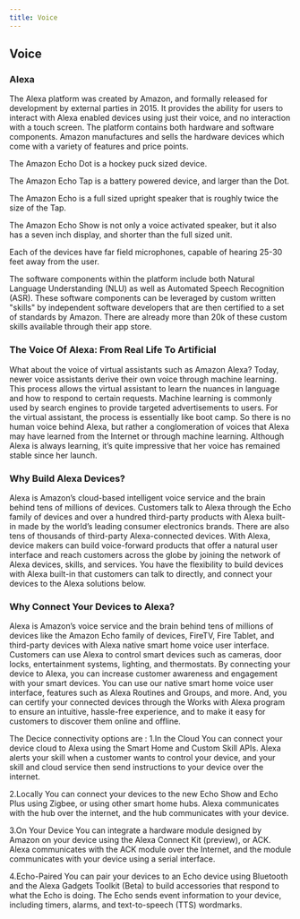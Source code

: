 ```yaml
---
title: Voice
---
```


## Voice

### Alexa

The Alexa platform was created by Amazon, and formally released for development by external parties in 2015. It provides the ability for users to interact with Alexa enabled devices using just their voice, and no interaction with a touch screen. The platform contains both hardware and software components. Amazon manufactures and sells the hardware devices which come with a variety of features and price points.

The Amazon Echo Dot is a hockey puck sized device.

The Amazon Echo Tap is a battery powered device, and larger than the Dot.

The Amazon Echo is a full sized upright speaker that is roughly twice the size of the Tap.

The Amazon Echo Show is not only a voice activated speaker, but it also has a seven inch display, and shorter than the full sized unit.

Each of the devices have far field microphones, capable of hearing 25-30 feet away from the user.

The software components within the platform include both Natural Language Understanding (NLU) as well as Automated Speech Recognition (ASR).  These software components can be leveraged by custom written "skills" by independent software developers that are then certified to a set of standards by Amazon. There are already more than 20k of these custom skills available through their app store.


### The Voice Of Alexa: From Real Life To Artificial

What about the voice of virtual assistants such as Amazon Alexa? Today, newer voice assistants derive their own voice through machine learning. This process allows the virtual assistant to learn the nuances in language and how to respond to certain requests. Machine learning is commonly used by search engines to provide targeted advertisements to users. For the virtual assistant, the process is essentially like boot camp. So there is no human voice behind Alexa, but rather a conglomeration of voices that Alexa may have learned from the Internet or through machine learning. Although Alexa is always learning, it’s quite impressive that her voice has remained stable since her launch.

### Why Build Alexa Devices?

Alexa is Amazon’s cloud-based intelligent voice service and the brain behind tens of millions of devices. Customers talk to Alexa through the Echo family of devices and over a hundred third-party products with Alexa built-in made by the world’s leading consumer electronics brands. There are also tens of thousands of third-party Alexa-connected devices. With Alexa, device makers can build voice-forward products that offer a natural user interface and reach customers across the globe by joining the network of Alexa devices, skills, and services. You have the flexibility to build devices with Alexa built-in that customers can talk to directly, and connect your devices to the Alexa solutions below.

### Why Connect Your Devices to Alexa?

Alexa is Amazon’s voice service and the brain behind tens of millions of devices like the Amazon Echo family of devices, FireTV, Fire Tablet, and third-party devices with Alexa native smart home voice user interface. Customers can use Alexa to control smart devices such as cameras, door locks, entertainment systems, lighting, and thermostats. By connecting your device to Alexa, you can increase customer awareness and engagement with your smart devices. You can use our native smart home voice user interface, features such as Alexa Routines and Groups, and more. And, you can certify your connected devices through the Works with Alexa program to ensure an intuitive, hassle-free experience, and to make it easy for customers to discover them online and offline.

The Decice connectivity options are :
1.In the Cloud
You can connect your device cloud to Alexa using the Smart Home and Custom Skill APIs. Alexa alerts your skill when a customer wants to control your device, and your skill and cloud service then send instructions to your device over the internet.

2.Locally
You can connect your devices to the new Echo Show and Echo Plus using Zigbee, or using other smart home hubs. Alexa communicates with the hub over the internet, and the hub communicates with your device.

3.On Your Device
You can integrate a hardware module designed by Amazon on your device using the Alexa Connect Kit (preview), or ACK. Alexa communicates with the ACK module over the Internet, and the module communicates with your device using a serial interface.

4.Echo-Paired
You can pair your devices to an Echo device using Bluetooth and the Alexa Gadgets Toolkit (Beta) to build accessories that respond to what the Echo is doing. The Echo sends event information to your device, including timers, alarms, and text-to-speech (TTS) wordmarks.
